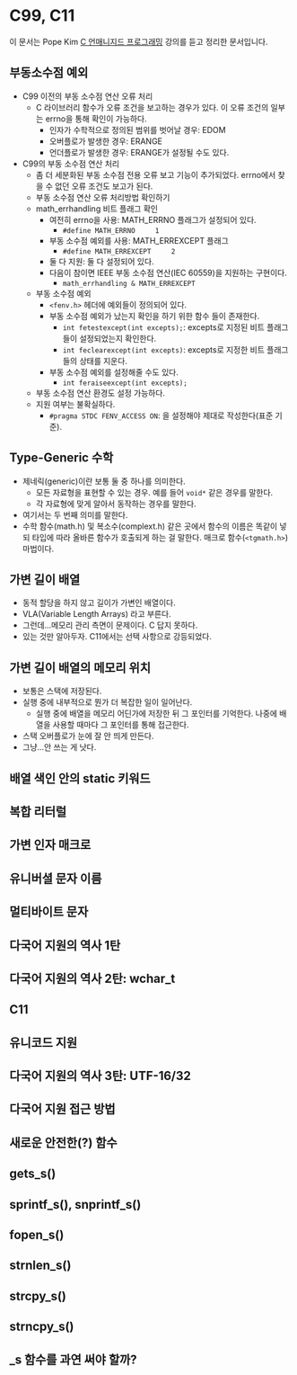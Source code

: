 # C99, C11

이 문서는 Pope Kim [C 언매니지드 프로그래밍](https://www.udemy.com/course/c-unmanaged-programming-by-pocu/) 강의를 듣고 정리한 문서입니다.

## 부동소수점 예외

- C99 이전의 부동 소수점 연산 오류 처리
  - C 라이브러리 함수가 오류 조건을 보고하는 경우가 있다. 이 오류 조건의 일부는 errno을 통해 확인이 가능하다.
    - 인자가 수학적으로 정의된 범위를 벗어날 경우: EDOM
    - 오버플로가 발생한 경우: ERANGE
    - 언더플로가 발생한 경우: ERANGE가 설정될 수도 있다.
- C99의 부동 소수점 연산 처리
  - 좀 더 세분화된 부동 소수점 전용 오류 보고 기능이 추가되었다. errno에서 찾을 수 없던 오류 조건도 보고가 된다.
  - 부동 소수점 연산 오류 처리방법 확인하기
  - math_errhandling 비트 플래그 확인
    - 여전히 errno을 사용: MATH_ERRNO 플래그가 설정되어 있다.
      - `#define MATH_ERRNO     1`
    - 부동 소수점 예외를 사용: MATH_ERREXCEPT 플래그
      - `#define MATH_ERREXCEPT     2`
    - 둘 다 지원: 둘 다 설정되어 있다.
    - 다음이 참이면 IEEE 부동 소수점 연산(IEC 60559)을 지원하는 구현이다.
      - `math_errhandling & MATH_ERREXCEPT`
  - 부동 소수점 예외
    - `<fenv.h>` 헤더에 예외들이 정의되어 있다.
    - 부동 소수점 예외가 났는지 확인을 하기 위한 함수 들이 존재한다.
      - `int fetestexcept(int excepts);`: excepts로 지정된 비트 플래그들이 설정되었는지 확인한다.
      - `int feclearexcept(int excepts)`: excepts로 지정한 비트 플래그들의 상태를 지운다.
    - 부동 소수점 예외를 설정해줄 수도 있다.
      - `int feraiseexcept(int excepts);`
  - 부동 소수점 연산 환경도 설정 가능하다.
  - 지원 여부는 불확실하다.
    - `#pragma STDC FENV_ACCESS ON`: 을 설정해야 제대로 작성한다(표준 기준).

## Type-Generic 수학

- 제네릭(generic)이란 보통 둘 중 하나를 의미한다.
  - 모든 자료형을 표현할 수 있는 경우. 예를 들어 `void*` 같은 경우를 말한다.
  - 각 자료형에 맞게 알아서 동작하는 경우를 말한다.
- 여기서는 두 번째 의미를 말한다.
- 수학 함수(math.h) 및 복소수(complext.h) 같은 곳에서 함수의 이름은 똑같이 넣되 타입에 따라 올바른 함수가 호출되게 하는 걸 말한다. 매크로 함수(`<tgmath.h>`) 마법이다.

## 가변 길이 배열

- 동적 할당을 하지 않고 길이가 가변인 배열이다.
- VLA(Variable Length Arrays) 라고 부른다.
- 그런데...메모리 관리 측면이 문제이다. C 답지 못하다.
- 있는 것만 알아두자. C11에서는 선택 사항으로 강등되었다.

## 가변 길이 배열의 메모리 위치

- 보통은 스택에 저장된다.
- 실행 중에 내부적으로 뭔가 더 복잡한 일이 일어난다.
  - 실행 중에 배열을 메모리 어딘가에 저장한 뒤 그 포인터를 기억한다. 나중에 배열을 사용할 때마다 그 포인터를 통해 접근한다.
- 스택 오버플로가 눈에 잘 안 띄게 만든다.
- 그냥...안 쓰는 게 낫다.

## 배열 색인 안의 static 키워드

## 복합 리터럴

## 가변 인자 매크로

## 유니버셜 문자 이름

## 멀티바이트 문자

## 다국어 지원의 역사 1탄

## 다국어 지원의 역사 2탄: wchar_t

## C11

## 유니코드 지원

## 다국어 지원의 역사 3탄: UTF-16/32

## 다국어 지원 접근 방법

## 새로운 안전한(?) 함수

## gets_s()

## sprintf_s(), snprintf_s()

## fopen_s()

## strnlen_s()

## strcpy_s()

## strncpy_s()

## _s 함수를 과연 써야 할까?
